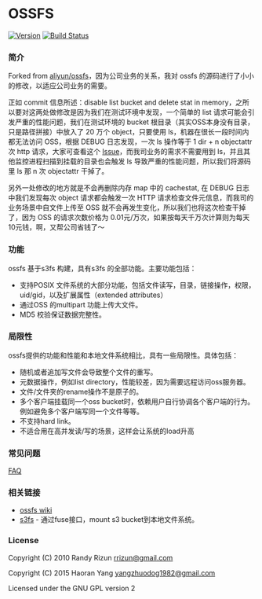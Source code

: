 # OSSFS

[![Version](https://badge.fury.io/gh/aliyun%2Fossfs.svg)][releases]
[![Build Status](https://travis-ci.org/aliyun/ossfs.svg?branch=master)](https://travis-ci.org/aliyun/ossfs?branch=master)

### 简介

Forked from [aliyun/ossfs](https://github.com/aliyun/ossfs)，因为公司业务的关系，我对 ossfs 的源码进行了小小的修改，以适应公司业务的需要。

正如 commit 信息所述：disable list bucket and delete stat in memory，之所以要对这两处做修改是因为我们在测试环境中发现，一个简单的 list 请求可能会引发严重的性能问题，我们在测试环境的 bucket 根目录（其实OSS本身没有目录，只是路径拼接）中放入了 20 万个 object，只要使用 ls，机器在很长一段时间内都无法访问 OSS，根据 DEBUG 日志发现，一次 ls 操作等于 1 dir + n objectattr 次 http 请求，大家可查看这个 [Issue](https://github.com/aliyun/ossfs/issues/13)，而我司业务的需求不需要用到 ls，并且其他监控进程扫描到挂载的目录也会触发 ls 导致严重的性能问题，所以我们将源码里 ls 那 n 次 objectattr 干掉了。

另外一处修改的地方就是不会再删除内存 map 中的 cachestat, 在 DEBUG 日志中我们发现每次 object 请求都会触发一次 HTTP 请求检查文件元信息，而我司的业务场景中自文件上传至 OSS 就不会再发生变化，所以我们也将这次检查干掉了，因为 OSS 的请求次数价格为 0.01元/万次，如果按每天千万次计算则为每天10元钱，啊，又帮公司省钱了～

### 功能

ossfs 基于s3fs 构建，具有s3fs 的全部功能。主要功能包括：

* 支持POSIX 文件系统的大部分功能，包括文件读写，目录，链接操作，权限，
  uid/gid，以及扩展属性（extended attributes）
* 通过OSS 的multipart 功能上传大文件。
* MD5 校验保证数据完整性。

### 局限性

ossfs提供的功能和性能和本地文件系统相比，具有一些局限性。具体包括：

* 随机或者追加写文件会导致整个文件的重写。
* 元数据操作，例如list directory，性能较差，因为需要远程访问oss服务器。
* 文件/文件夹的rename操作不是原子的。
* 多个客户端挂载同一个oss bucket时，依赖用户自行协调各个客户端的行为。例如避免多个客户端写同一个文件等等。
* 不支持hard link。
* 不适合用在高并发读/写的场景，这样会让系统的load升高

### 常见问题

[FAQ](https://github.com/aliyun/ossfs/wiki/FAQ)

### 相关链接

* [ossfs wiki](https://github.com/aliyun/ossfs/wiki)
* [s3fs](https://github.com/s3fs-fuse/s3fs-fuse) - 通过fuse接口，mount s3 bucket到本地文件系统。

### License

Copyright (C) 2010 Randy Rizun <rrizun@gmail.com>

Copyright (C) 2015 Haoran Yang <yangzhuodog1982@gmail.com>

Licensed under the GNU GPL version 2


[releases]: https://github.com/aliyun/ossfs/releases
[updatedb]: http://linux.die.net/man/8/updatedb
[faq-updatedb]: https://github.com/aliyun/ossfs/wiki/FAQ
[ecryptfs]: http://ecryptfs.org/
[xattr]: http://man7.org/linux/man-pages/man7/xattr.7.html
[supervisor]: http://supervisord.org/
[faq-supervisor]: https://github.com/aliyun/ossfs/wiki/FAQ#18
